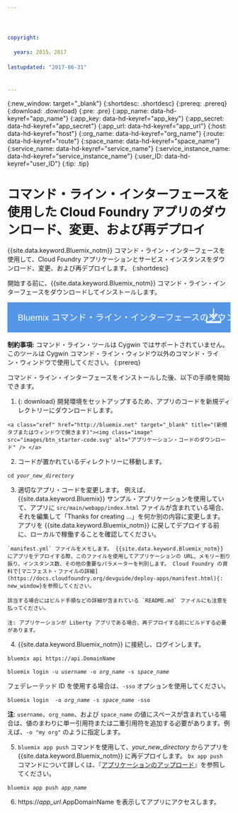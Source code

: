 ```yaml
---



copyright:

  years: 2015，2017

lastupdated: "2017-06-31"


---
```


{:new_window: target="_blank"}
{:shortdesc: .shortdesc}
{:prereq: .prereq}
{:download: .download}
{:pre: .pre}
{:app_name: data-hd-keyref="app_name"}
{:app_key: data-hd-keyref="app_key"}
{:app_secret: data-hd-keyref="app_secret"}
{:app_url: data-hd-keyref="app_url"}
{:host: data-hd-keyref="host"}
{:org_name: data-hd-keyref="org_name"}
{:route: data-hd-keyref="route"}
{:space_name: data-hd-keyref="space_name"}
{:service_name: data-hd-keyref="service_name"}
{:service_instance_name: data-hd-keyref="service_instance_name"}
{:user_ID: data-hd-keyref="user_ID"}
{:tip: .tip}

# コマンド・ライン・インターフェースを使用した Cloud Foundry アプリのダウンロード、変更、および再デプロイ

{{site.data.keyword.Bluemix_notm}} コマンド・ライン・インターフェースを使用して、Cloud Foundry アプリケーションとサービス・インスタンスをダウンロード、変更、および再デプロイします。
{:shortdesc}

開始する前に、{{site.data.keyword.Bluemix_notm}} コマンド・ライン・インターフェースをダウンロードしてインストールします。 

<p>
<a class="xref" href="https://clis.ng.bluemix.net" target="_blank" title="(新規タブまたはウィンドウで開きます)"><img class="image" src="images/btn_bx_commandline.svg" alt="Bluemix コマンド・ライン・インターフェースのダウンロード" /> </a>
</p>

**制約事項:** コマンド・ライン・ツールは Cygwin ではサポートされていません。 このツールは Cygwin コマンド・ライン・ウィンドウ以外のコマンド・ライン・ウィンドウで使用してください。
{:prereq}

コマンド・ライン・インターフェースをインストールした後、以下の手順を開始できます。

  1. {: download} 開発環境をセットアップするため、アプリのコードを新規ディレクトリーにダウンロードします。
  
    <a class="xref" href="http://bluemix.net" target="_blank" title="(新規タブまたはウィンドウで開きます)"><img class="image" src="images/btn_starter-code.svg" alt="アプリケーション・コードのダウンロード" /> </a>

  2. コードが置かれているディレクトリーに移動します。

  <pre class="pre"><code class="hljs">cd <var class="keyword varname">your_new_directory</var></code></pre>

  3.  適切なアプリ・コードを変更します。 例えば、{{site.data.keyword.Bluemix}} サンプル・アプリケーションを使用していて、アプリに `src/main/webapp/index.html` ファイルが含まれている場合、それを編集して「Thanks for creating ...」を何か別の内容に変更します。 アプリを {{site.data.keyword.Bluemix_notm}} に戻してデプロイする前に、ローカルで稼働することを確認してください。

    `manifest.yml` ファイルをメモします。 {{site.data.keyword.Bluemix_notm}} にアプリをデプロイする際、このファイルを使用してアプリケーションの URL、メモリー割り振り、インスタンス数、その他の重要なパラメーターを判別します。 Cloud Foundry の資料で[マニフェスト・ファイルの詳細](https://docs.cloudfoundry.org/devguide/deploy-apps/manifest.html){: new_window}を参照してください。

    該当する場合にはビルド手順などの詳細が含まれている `README.md` ファイルにも注意を払ってください。

    注: アプリケーションが Liberty アプリである場合、再デプロイする前にビルドする必要があります。

  4. {{site.data.keyword.Bluemix_notm}} に接続し、ログインします。

  <pre class="pre"><code class="hljs">bluemix api https://api.<span class="keyword" data-hd-keyref="DomainName">DomainName</span></code></pre>

  <pre class="pre"><code class="hljs">bluemix login -u <var class="keyword varname" data-hd-keyref="user_ID">username</var> -o <var class="keyword varname" data-hd-keyref="org_name">org_name</var> -s <var class="keyword varname" data-hd-keyref="space_name">space_name</var></code></pre>

  フェデレーテッド ID を使用する場合は、`-sso` オプションを使用してください。

  <pre class="pre"><code class="hljs">bluemix login  -o <var class="keyword varname" data-hd-keyref="org_name">org_name</var> -s <var class="keyword varname" data-hd-keyref="space_name">space_name</var> -sso</code></pre>
  
  **注**: `username`、`org_name`、および `space_name` の値にスペースが含まれている場合は、値のまわりに単一引用符または二重引用符を追加する必要があります。例えば、`-o "my org"` のように指定します。

  5. `bluemix app push` コマンドを使用して、<var class="keyword varname">your_new_directory</var> からアプリを {{site.data.keyword.Bluemix_notm}} に再デプロイします。 `bx app push` コマンドについて詳しくは、『[アプリケーションのアップロード](/docs/starters/upload_app.html)』を参照してください。

  <pre class="pre"><code class="hljs">bluemix app push <var class="keyword varname" data-hd-keyref="app_name">app_name</var></code></pre>

  6. https://<var class="keyword varname" data-hd-keyref="app_url">app_url</var>.<span class="keyword" data-hd-keyref="APPDomain">AppDomainName</span> を表示してアプリにアクセスします。
